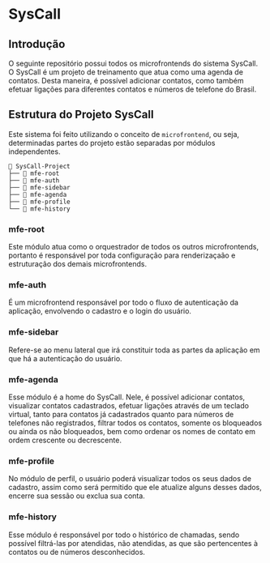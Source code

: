 # SysCall

## Introdução

O seguinte repositório possui todos os microfrontends do sistema SysCall. O SysCall é um projeto de treinamento que atua como uma agenda de contatos. Desta maneira, é possível adicionar contatos, como também efetuar ligações para diferentes contatos e números de telefone do Brasil.



## Estrutura do Projeto SysCall

Este sistema foi feito utilizando o conceito de `microfrontend`, ou seja, determinadas partes do projeto estão separadas por módulos independentes.

	📁 SysCall-Project  
	├── 📁 mfe-root  
	├── 📁 mfe-auth  
	├── 📁 mfe-sidebar  
	├── 📁 mfe-agenda  
	├── 📁 mfe-profile  
	└── 📁 mfe-history


### **mfe-root**

Este módulo atua como o orquestrador de todos os outros microfrontends, portanto é responsável por toda configuração para renderizaçaão e estruturação dos demais microfrontends.

### **mfe-auth**

É um microfrontend responsável por todo o fluxo de autenticação da aplicação, envolvendo o cadastro e o login do usuário.

### **mfe-sidebar**

Refere-se ao menu lateral que irá constituir toda as partes da aplicação em que há a autenticação do usuário.

### **mfe-agenda**

Esse módulo é a home do SysCall. Nele, é possível adicionar contatos, visualizar contatos cadastrados, efetuar ligações através de um teclado virtual, tanto para contatos já cadastrados quanto para números de telefones não registrados, filtrar todos os contatos, somente os bloqueados ou ainda os não bloqueados, bem como ordenar os nomes de contato em ordem crescente ou decrescente.

### **mfe-profile**

No módulo de perfil, o usuário poderá visualizar todos os seus dados de cadastro, assim como será permitido que ele atualize alguns desses dados, encerre sua sessão ou exclua sua conta.

### **mfe-history**

Esse módulo é responsável por todo o histórico de chamadas, sendo possível filtrá-las por atendidas, não atendidas, as que são pertencentes à contatos ou de números desconhecidos. 
